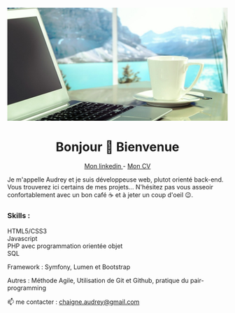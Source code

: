 ![Cover](https://github.com/Audrey-Chaigne/Audrey-Chaigne/blob/master/img/cover2.jpg)

<div border="2em, solid, FOF">
  <h1 align="center"> Bonjour 👋 Bienvenue  </h1>
  <p align="center"> 
    <a href="https://www.linkedin.com/in/audrey-chaigne/"> Mon linkedin </a>
     - 
    <a href="https://github.com/Audrey-Chaigne/Audrey-Chaigne/blob/master/img/CV-Audrey-Chaigne.pdf"> Mon CV </a>
  </p>
</div>

Je m'appelle Audrey et je suis développeuse web, plutot orienté back-end. </br>
Vous trouverez ici certains de mes projets... N'hésitez pas vous asseoir confortablement avec un bon café ☕ et à jeter un coup d'oeil 😉.

### Skills : 
HTML5/CSS3</br>
Javascript</br>
PHP avec programmation orientée objet</br>
SQL

Framework : Symfony, Lumen et Bootstrap

Autres : Méthode Agile, Utilisation de Git et Github, pratique du pair-programming

📫 me contacter : chaigne.audrey@gmail.com

<!--
**Audrey-Chaigne/Audrey-Chaigne** is a ✨ _special_ ✨ repository because its `README.md` (this file) appears on your GitHub profile.

Here are some ideas to get you started:

- 🔭 I’m currently working on ...
- 🌱 I’m currently learning ...
- 👯 I’m looking to collaborate on ...
- 🤔 I’m looking for help with ...
- 💬 Ask me about ...
- 📫 How to reach me: ...
- 😄 Pronouns: ...
- ⚡ Fun fact: ...
-->
